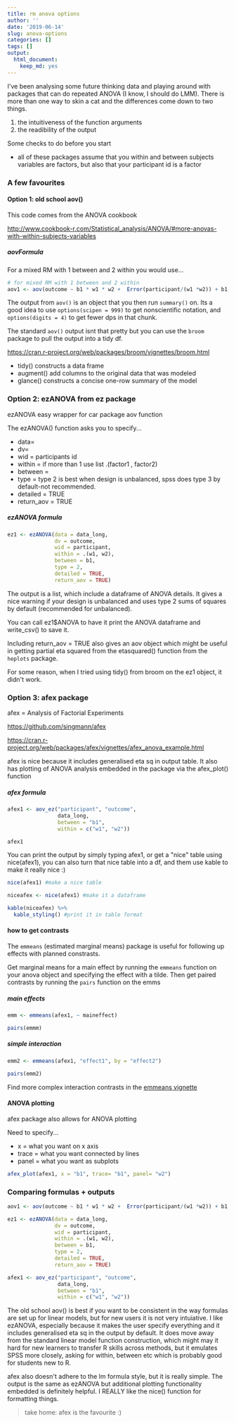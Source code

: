 ```yaml
---
title: rm anova options
author: ''
date: '2019-06-14'
slug: anova-options
categories: []
tags: []
output:
  html_document:
    keep_md: yes
---
```


I've been analysing some future thinking data and playing around with packages that can do repeated ANOVA (I know, I should do LMM). There is more than one way to skin a cat and the differences come down to two things. 

1.   the intuitiveness of the function arguments
2.   the readibility of the output 

Some checks to do before you start
- all of these packages assume that you within and between subjects variables are factors, but also that your participant id is a factor

### A few favourites

#### Option 1: old school aov()

This code comes from the ANOVA cookbook

http://www.cookbook-r.com/Statistical_analysis/ANOVA/#more-anovas-with-within-subjects-variables

##### aovFormula

For a mixed RM with 1 between and 2 within you would use...

```r
# for mixed RM with 1 between and 2 within
aov1 <- aov(outcome ~ b1 * w1 * w2 +  Error(participant/(w1 *w2)) + b1, data = data_long)
```


The output from `aov()` is an object that you then run `summary()` on. Its a good idea to use `options(scipen = 999)` to get nonscientific notation, and `options(digits = 4)` to get fewer dps in that chunk. 


The standard `aov()` output isnt that pretty but you can use the `broom` package to pull the output into a tidy df.

https://cran.r-project.org/web/packages/broom/vignettes/broom.html

- tidy() constructs a data frame 
- augment() add columns to the original data that was modeled
- glance() constructs a concise one-row summary of the model


### Option 2: ezANOVA from ez package

ezANOVA easy wrapper for car package aov function

The ezANOVA() function asks you to specify...

- data= 
- dv= 
- wid = participants id
- within = if more than 1 use list .(factor1 , factor2)
- between = 
- type =  type 2 is best when design is unbalanced, spss does type 3 by default-not recommended.
- detailed = TRUE
- return_aov = TRUE

##### ezANOVA formula


```r
ez1 <- ezANOVA(data = data_long, 
               dv = outcome, 
               wid = participant, 
               within = .(w1, w2), 
               between = b1, 
               type = 2, 
               detailed = TRUE, 
               return_aov = TRUE)
```

The output is a list, which include a dataframe of ANOVA details. It gives a nice warning if your design is unbalanced and uses type 2 sums of squares by default (recommended for unbalanced). 

You can call ez1$ANOVA to have it print the ANOVA dataframe and write_csv() to save it. 

Including return_aov = TRUE also gives an aov object which might be useful in getting partial eta squared from the etasquared() function from the `heplots` package.

For some reason, when I tried using tidy() from broom on the ez1 object, it didn't work.

### Option 3: afex package

afex = Analysis of Factorial Experiments

https://github.com/singmann/afex

https://cran.r-project.org/web/packages/afex/vignettes/afex_anova_example.html

afex is nice because it includes generalised eta sq in output table. It also has plotting of ANOVA analysis embedded in the package via the afex_plot() function

##### afex formula


```r
afex1 <- aov_ez("participant", "outcome", 
                data_long, 
                between = "b1", 
                within = c("w1", "w2"))

afex1
```

You can print the output by simply typing afex1, or get a "nice" table using nice(afex1), you can also turn that nice table into a df, and them use kable to make it really nice :)


```r
nice(afex1) #make a nice table

niceafex <- nice(afex1) #make it a dataframe

kable(niceafex) %>%
  kable_styling() #print it in table format
```

#### how to get contrasts

The `emmeans` (estimated marginal means) package is useful for following up effects with planned constrasts. 

Get marginal means for a main effect by running the `emmeans` function on your anova object and specifying the effect with a tilde. Then get paired contrasts by running the `pairs` function on the emms

##### main effects

```r
emm <- emmeans(afex1, ~ maineffect)

pairs(emmm)
```

##### simple interaction


```r
emm2 <- emmeans(afex1, "effect1", by = "effect2")

pairs(emm2)
```

Find more complex interaction contrasts in the [emmeans vignette](https://cran.r-project.org/web/packages/emmeans/vignettes/comparisons.html)

#### ANOVA plotting
afex package also allows for ANOVA plotting

Need to specify...

- x = what you want on x axis
- trace = what you want connected by lines
- panel = what you want as subplots



```r
afex_plot(afex1, x = "b1", trace= "b1", panel= "w2")
```

### Comparing formulas + outputs


```r
aov1 <- aov(outcome ~ b1 * w1 * w2 +  Error(participant/(w1 *w2)) + b1, data = data_long)

ez1 <- ezANOVA(data = data_long, 
               dv = outcome, 
               wid = participant, 
               within = .(w1, w2), 
               between = b1, 
               type = 2, 
               detailed = TRUE, 
               return_aov = TRUE)

afex1 <- aov_ez("participant", "outcome", 
                data_long, 
                between = "b1", 
                within = c("w1", "w2"))
```


The old school aov() is best if you want to be consistent in the way formulas are set up for linear models, but for new users it is not very intuiative. I like ezANOVA, especially because it makes the user specify everything and it includes generalised eta sq in the output by default.  It does move away from the standard linear model function construction, which might may it hard for new learners to transfer R skills across methods, but it emulates SPSS more closely, asking for within, between etc which is probably good for students new to R. 

afex also doesn't adhere to the lm formula style, but it is really simple. The output is the same as ezANOVA but additional plotting functionality embedded is definitely helpful. I REALLY like the nice() function for formatting things. 

> take home: afex is the favourite :)

